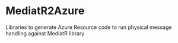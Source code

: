 # MediatR2Azure
Libraries to generate Azure Resource code to run physical message handling against MediatR library
